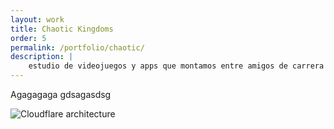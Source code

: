 ```yaml
---
layout: work
title: Chaotic Kingdoms
order: 5
permalink: /portfolio/chaotic/
description: |
    estudio de videojuegos y apps que montamos entre amigos de carrera para desarrollar un pequeño proyecto y terminó siendo nuestro trabajo principal :). Artista 2D/3D y desarrollador Android.
---
```


Agagagaga gdsagasdsg

![Cloudflare architecture](preview.png)

[jekyll-organization]: https://github.com/jekyll
